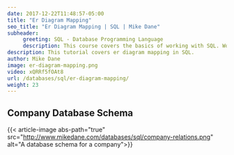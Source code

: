 ```yaml
---
date: 2017-12-22T11:48:57-05:00
title: "Er Diagram Mapping"
seo_title: "Er Diagram Mapping | SQL | Mike Dane"
subheader:
     greeting: SQL - Database Programming Language
     description: This course covers the basics of working with SQL. Work your way through the videos/articles and I'll teach you everything you need to know to interact with database management systems and create powerful relational databases!
description: This tutorial covers er diagram mapping in SQL.
author: Mike Dane
image: er-diagram-mapping.png
video: xQRRf5fOAt8
url: /databases/sql/er-diagram-mapping/
weight: 23
---
```

## Company Database Schema
{{< article-image abs-path="true" src="http://www.mikedane.com/databases/sql/company-relations.png" alt="A database schema for a company">}}

